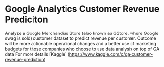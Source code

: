 # Google Analytics Customer Revenue Prediciton

Analyze a Google Merchandise Store (also known as GStore, where Google swag is sold) customer dataset to predict revenue per customer. Outcome will be more actionable operational changes and a better use of marketing budgets for those companies who choose to use data analysis on top of GA data For more details [Kaggle]
(https://www.kaggle.com/c/ga-customer-revenue-prediction)


